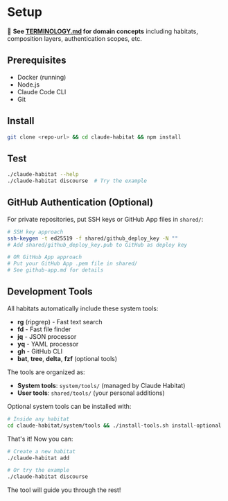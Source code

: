 # Setup

📖 **See [TERMINOLOGY.md](TERMINOLOGY.md) for domain concepts** including habitats, composition layers, authentication scopes, etc.

## Prerequisites

- Docker (running)
- Node.js  
- Claude Code CLI
- Git

## Install

```bash
git clone <repo-url> && cd claude-habitat && npm install
```

## Test

```bash
./claude-habitat --help
./claude-habitat discourse  # Try the example
```

## GitHub Authentication (Optional)

For private repositories, put SSH keys or GitHub App files in `shared/`:

```bash
# SSH key approach
ssh-keygen -t ed25519 -f shared/github_deploy_key -N ""
# Add shared/github_deploy_key.pub to GitHub as deploy key

# OR GitHub App approach  
# Put your GitHub App .pem file in shared/
# See github-app.md for details
```

## Development Tools

All habitats automatically include these system tools:
- **rg** (ripgrep) - Fast text search
- **fd** - Fast file finder  
- **jq** - JSON processor
- **yq** - YAML processor
- **gh** - GitHub CLI
- **bat**, **tree**, **delta**, **fzf** (optional tools)

The tools are organized as:
- **System tools**: `system/tools/` (managed by Claude Habitat)
- **User tools**: `shared/tools/` (your personal additions)

Optional system tools can be installed with:
```bash
# Inside any habitat
cd claude-habitat/system/tools && ./install-tools.sh install-optional
```

That's it! Now you can:

```bash
# Create a new habitat
./claude-habitat add

# Or try the example
./claude-habitat discourse
```

The tool will guide you through the rest!